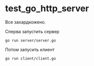 # test_go_http_server

Все захардкожено.

Сперва запустить сервер

`go run server/server.go`

Потом запусить клиент

`go run client/client.go`